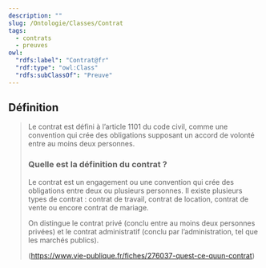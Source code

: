 ```yaml
---
description: ""
slug: /Ontologie/Classes/Contrat
tags:
  - contrats
  - preuves
owl:
  "rdfs:label": "Contrat@fr"
  "rdf:type": "owl:Class"
  "rdfs:subClassOf": "Preuve"
---
```


<OntologyTable frontMatter={frontMatter}/>

## Définition

> Le contrat est défini à l’article 1101 du code civil, comme une convention qui crée des obligations supposant un accord de volonté entre au moins deux personnes.
>
> ### Quelle est la définition du contrat ?
>
> Le contrat est un engagement ou une convention qui crée des obligations entre deux ou plusieurs personnes. Il existe plusieurs types de contrat : contrat de travail, contrat de location, contrat de vente ou encore contrat de mariage.
>
> On distingue le contrat privé (conclu entre au moins deux personnes privées) et le contrat administratif (conclu par l’administration, tel que les marchés publics).
>
> (<https://www.vie-publique.fr/fiches/276037-quest-ce-quun-contrat>)
